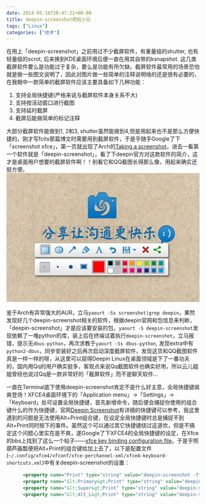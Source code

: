 ```yaml
---
date: 2014-05-16T20:47:22+08:00
title: deepin-screenshot把玩小记
tags: ["Linux"]
categories: ["技术"]
---
```


在用上「deepin-screenshot」之前用过不少截屏软件，有重量级的shutter, 也有轻量级的scrot, 后来换到KDE桌面环境后便一直在用其自带的ksnapshot. 这几类截屏软件要么是功能过于复杂，要么是功能有所欠缺。截屏软件最常用的场景恐怕就是做一些图文说明了，因此对图片做一些简单的注释说明啥的还是很有必要的，在我眼中一款简单的截屏软件应该主要具备如下几种功能：  
1. 支持全局快捷键(严格来说与截屏软件本身关系不大)  
2. 支持按活动窗口进行截图  
3. 支持延时截屏  
4. 截屏后能做简单的标记注释  

大部分截屏软件能做到1, 2和3, shutter虽然能做到4,但是用起来也不是那么方便快捷的，刚才写fcitx那篇博文时需要用到截屏软件，于是乎随手Google了下「screenshot xfce」，第一页就出现了Arch的[Taking a screenshot](https://wiki.archlinux.org/index.php/Taking_a_screenshot)，进去一看第一个软件就是「deepin-screenshot」，看了下deepin官方对这款软件的简介，这才是桌面用户想要的截屏软件啊！！别看它和QQ截图长得那么像，用起来确实还挺方便。  
![deepin-screenshot使用截图-deepin wiki](/pictures/misc/deepin-scrot-1.png)

鉴于Arch有异常强大的AUR，立马`yaourt -Ss screenshot|grep deepin`，果然发现好几个deepin-screenshot相关的软件，根据deepin官网和包信息来判断，「deepin-screenshot」才是应该要安装的包，`yaourt -S deepin-screenshot`发现依赖了一堆python的库，装上后在终端试着执行`deepin-screenshot`，立马报错，提示无`dbus-python`，再次求教于`yaourt -Ss dbus-python`, 发现extra中有`python2-dbus`，同步安装好之后再次启动深度截屏软件，发现这货和QQ截图软件真是一样一样的呀，从这里可以窥得Deepin Linux在桌面领域是下了一番功夫的，国内用Qq的用户确实挺多，客观点来说Qq截图软件也确实好用，所以云儿姐姐曾经也说过Qq是一款非常好的「截屏软件」而不是聊天软件...  

一直在Terminal底下使用deepin-screenshot肯定不是什么好主意，全局快捷键飒爽登场！XFCE4桌面环境下的「Application menu」->「Settings」->「Keyboard」处可设置全局快捷键，首先新增命令，随后便会捕捉你使用的组合键什么的作为快捷键，官网[Deepin Screenshot](http://wiki.linuxdeepin.com/index.php?title=Deepin_Screenshot)有详细的快捷键可以参考，我这里遇到的问题是无法使用Alt+Print组合键，在设定全局快捷键时总是捕捉不到Alt+Print同时按下的事件。虽然这个可以通过其它快捷键绕过这道坎，但是不搞定这个问题心里实在是不爽，遂Google了下XFCE4的全局快捷键的设定，在Xfce的bbs上找到了这么一个帖子——[xfce key binding configuration file](http://forum.xfce.org/viewtopic.php?id=6528)，于是乎照葫芦画瓢便把Alt+Print的组合键给加上去了，以下是配置文件(`~/.config/xfce4/xfconf/xfce-perchannel-xml/xfce4-keyboard-shortcuts.xml`)中有关deepin-screenshot的设置：
```xml
      <property name="Print" type="string" value="deepin-screenshot -f"/>
      <property name="&lt;Primary&gt;Print" type="string" value="deepin-screenshot -f -d 5"/>
      <property name="&lt;Super&gt;Print" type="string" value="deepin-screenshot -w"/>
      <property name="&lt;Alt_L&gt;Print" type="string" value="deepin-screenshot"/>
```